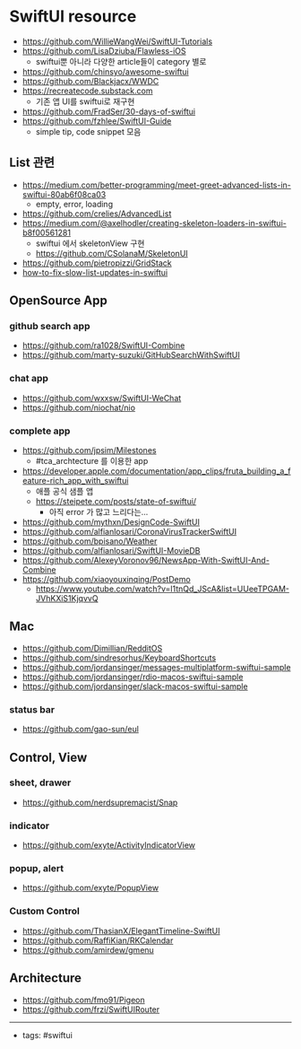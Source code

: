 # SwiftUI resource
- https://github.com/WillieWangWei/SwiftUI-Tutorials
- https://github.com/LisaDziuba/Flawless-iOS
	- swiftui뿐 아니라 다양한 article들이 category 별로
- https://github.com/chinsyo/awesome-swiftui
- https://github.com/Blackjacx/WWDC
- https://recreatecode.substack.com
	- 기존 앱 UI를 swiftui로 재구현
- https://github.com/FradSer/30-days-of-swiftui
- https://github.com/fzhlee/SwiftUI-Guide
	- simple tip, code snippet 모음 


## List 관련
- https://medium.com/better-programming/meet-greet-advanced-lists-in-swiftui-80ab6f08ca03
	- empty, error, loading 
- https://github.com/crelies/AdvancedList
- https://medium.com/@axelhodler/creating-skeleton-loaders-in-swiftui-b8f00561281
	- swiftui 에서 skeletonView 구현 
	- https://github.com/CSolanaM/SkeletonUI
- https://github.com/pietropizzi/GridStack
- [how-to-fix-slow-list-updates-in-swiftui](https://www.hackingwithswift.com/articles/210/how-to-fix-slow-list-updates-in-swiftui)


	
## OpenSource App
### github search app
- https://github.com/ra1028/SwiftUI-Combine
- https://github.com/marty-suzuki/GitHubSearchWithSwiftUI
### chat app
- https://github.com/wxxsw/SwiftUI-WeChat
- https://github.com/niochat/nio

### complete app
- https://github.com/jpsim/Milestones
	- #tca_archtecture 를 이용한  app
- https://developer.apple.com/documentation/app_clips/fruta_building_a_feature-rich_app_with_swiftui
	- 애플 공식 샘플 앱
	- https://steipete.com/posts/state-of-swiftui/
		- 아직 error 가 많고 느리다는...
- https://github.com/mythxn/DesignCode-SwiftUI
- https://github.com/alfianlosari/CoronaVirusTrackerSwiftUI
- https://github.com/bpisano/Weather
- https://github.com/alfianlosari/SwiftUI-MovieDB
- https://github.com/AlexeyVoronov96/NewsApp-With-SwiftUI-And-Combine
- https://github.com/xiaoyouxinqing/PostDemo
	- https://www.youtube.com/watch?v=l1tnQd_JScA&list=UUeeTPGAM-JVhKXiS1KjqvvQ


## Mac
- https://github.com/Dimillian/RedditOS
- https://github.com/sindresorhus/KeyboardShortcuts
- https://github.com/jordansinger/messages-multiplatform-swiftui-sample
- https://github.com/jordansinger/rdio-macos-swiftui-sample
- https://github.com/jordansinger/slack-macos-swiftui-sample

### status bar
- https://github.com/gao-sun/eul


## Control, View
### sheet, drawer
- https://github.com/nerdsupremacist/Snap
### indicator
- https://github.com/exyte/ActivityIndicatorView
### popup, alert
- https://github.com/exyte/PopupView
### Custom Control
- https://github.com/ThasianX/ElegantTimeline-SwiftUI
- https://github.com/RaffiKian/RKCalendar
- https://github.com/amirdew/gmenu
## Architecture
- https://github.com/fmo91/Pigeon
- https://github.com/frzi/SwiftUIRouter
---
- tags: #swiftui 

